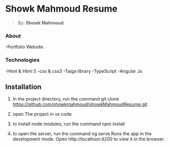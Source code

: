 # <h1> Showk Mahmoud Resume </h1>

> By: **Showk Mahmoud**

### About

-Portfolio Website .

### Technologies

-Html & Html 5
-css & css3
-Taiga library
-TypeScript
-Angular Js

## Installation

1. In the project directory, run the command
   git clone https://github.com/showkmahmoud/showkMahmoudResume.git

2. open The project in vs code

3. to install node modules, run the command
   npm install

4. to open the server, run the command
   ng serve
   Runs the app in the development mode.
   Open http://localhost:4200 to view it in the browser.

